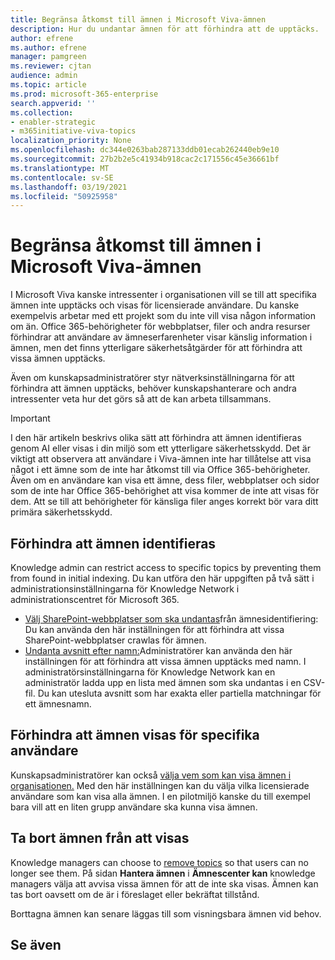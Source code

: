 ```yaml
---
title: Begränsa åtkomst till ämnen i Microsoft Viva-ämnen
description: Hur du undantar ämnen för att förhindra att de upptäcks.
author: efrene
ms.author: efrene
manager: pamgreen
ms.reviewer: cjtan
audience: admin
ms.topic: article
ms.prod: microsoft-365-enterprise
search.appverid: ''
ms.collection:
- enabler-strategic
- m365initiative-viva-topics
localization_priority: None
ms.openlocfilehash: dc344e0263bab287133ddb01ecab262440eb9e10
ms.sourcegitcommit: 27b2b2e5c41934b918cac2c171556c45e36661bf
ms.translationtype: MT
ms.contentlocale: sv-SE
ms.lasthandoff: 03/19/2021
ms.locfileid: "50925958"
---
```

# <a name="restrict-access-to-topics-in-microsoft-viva-topics"></a>Begränsa åtkomst till ämnen i Microsoft Viva-ämnen

I Microsoft Viva kanske intressenter i organisationen vill se till att specifika ämnen inte upptäcks och visas för licensierade användare. Du kanske exempelvis arbetar med ett projekt som du inte vill visa någon information om än. Office 365-behörigheter för webbplatser, filer och andra resurser förhindrar att användare av ämneserfarenheter visar känslig information i ämnen, men det finns ytterligare säkerhetsåtgärder för att förhindra att vissa ämnen upptäcks.

Även om kunskapsadministratörer styr nätverksinställningarna för att förhindra att ämnen upptäcks, behöver kunskapshanterare och andra intressenter veta hur det görs så att de kan arbeta tillsammans.

> [!Important] 
> I den här artikeln beskrivs olika sätt att förhindra att ämnen identifieras genom AI eller visas i din miljö som ett ytterligare säkerhetsskydd. Det är viktigt att observera att användare i Viva-ämnen inte har tillåtelse att visa något i ett ämne som de inte har åtkomst till via Office 365-behörigheter. Även om en användare kan visa ett ämne, dess filer, webbplatser och sidor som de inte har Office 365-behörighet att visa kommer de inte att visas för dem. Att se till att behörigheter för känsliga filer anges korrekt bör vara ditt primära säkerhetsskydd.

## <a name="prevent-topics-from-being-identified"></a>Förhindra att ämnen identifieras

Knowledge admin can restrict access to specific topics by preventing them from found in initial indexing. Du kan utföra den här uppgiften på två sätt i administrationsinställningarna för Knowledge Network i administrationscentret för Microsoft 365.
 
- [Välj SharePoint-webbplatser som ska undantas](./topic-experiences-discovery.md#select-sharepoint-topic-sources)från ämnesidentifiering: Du kan använda den här inställningen för att förhindra att vissa SharePoint-webbplatser crawlas för ämnen.
- [Undanta avsnitt efter namn:](./topic-experiences-discovery.md#exclude-topics-by-name)Administratörer kan använda den här inställningen för att förhindra att vissa ämnen upptäcks med namn. I administratörsinställningarna för Knowledge Network kan en administratör ladda upp en lista med ämnen som ska undantas i en CSV-fil. Du kan utesluta avsnitt som har exakta eller partiella matchningar för ett ämnesnamn.

## <a name="prevent-topics-from-being-viewed-by-specific-users"></a>Förhindra att ämnen visas för specifika användare

Kunskapsadministratörer kan också [välja vem som kan visa ämnen i organisationen.](./topic-experiences-knowledge-rules.md) Med den här inställningen kan du välja vilka licensierade användare som kan visa alla ämnen. I en pilotmiljö kanske du till exempel bara vill att en liten grupp användare ska kunna visa ämnen.

## <a name="remove-topics-from-being-viewed"></a>Ta bort ämnen från att visas

Knowledge managers can choose to [remove topics](./manage-topics.md) so that users can no longer see them. På sidan **Hantera ämnen** i **Ämnescenter kan** knowledge managers välja att avvisa vissa ämnen för att de inte ska visas. Ämnen kan tas bort oavsett om de är i föreslaget eller bekräftat tillstånd.

Borttagna ämnen kan senare läggas till som visningsbara ämnen vid behov. 


## <a name="see-also"></a>Se även




